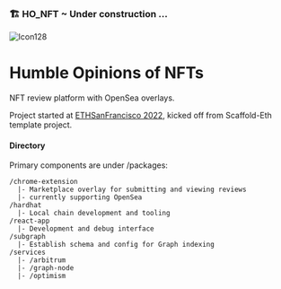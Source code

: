 ### 🏗 HO_NFT ~ Under construction ...

![Icon128](https://user-images.githubusercontent.com/592344/200196886-a988e069-2932-4bad-a189-5ae97d0dc33f.png)

# Humble Opinions of NFTs

NFT review platform with OpenSea overlays.

Project started at [ETHSanFrancisco 2022](https://sf.ethglobal.com/), kicked off from Scaffold-Eth template project.

#### Directory

Primary components are under /packages:
```
/chrome-extension
  |- Marketplace overlay for submitting and viewing reviews
  |- currently supporting OpenSea
/hardhat
  |- Local chain development and tooling
/react-app
  |- Development and debug interface
/subgraph
  |- Establish schema and config for Graph indexing
/services
  |- /arbitrum
  |- /graph-node
  |- /optimism
```
